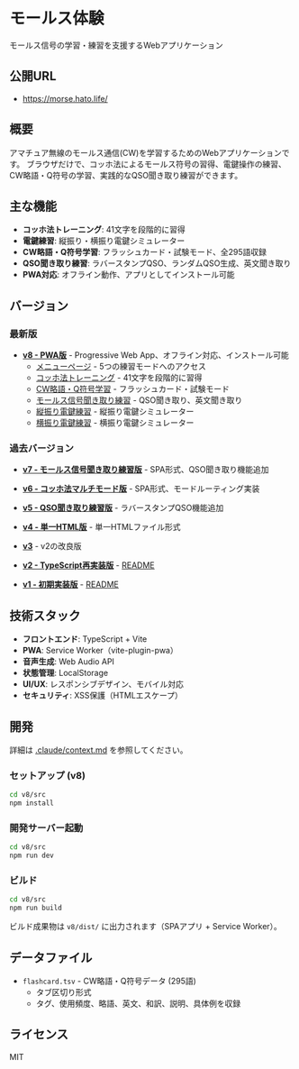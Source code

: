 # モールス体験

モールス信号の学習・練習を支援するWebアプリケーション

## 公開URL

- https://morse.hato.life/

## 概要

アマチュア無線のモールス通信(CW)を学習するためのWebアプリケーションです。
ブラウザだけで、コッホ法によるモールス符号の習得、電鍵操作の練習、CW略語・Q符号の学習、実践的なQSO聞き取り練習ができます。

## 主な機能

- **コッホ法トレーニング**: 41文字を段階的に習得
- **電鍵練習**: 縦振り・横振り電鍵シミュレーター
- **CW略語・Q符号学習**: フラッシュカード・試験モード、全295語収録
- **QSO聞き取り練習**: ラバースタンプQSO、ランダムQSO生成、英文聞き取り
- **PWA対応**: オフライン動作、アプリとしてインストール可能

## バージョン

### 最新版
- **[v8 - PWA版](https://morse.hato.life/v8/)** - Progressive Web App、オフライン対応、インストール可能
  - [メニューページ](https://morse.hato.life/v8/) - 5つの練習モードへのアクセス
  - [コッホ法トレーニング](https://morse.hato.life/v8/#koch) - 41文字を段階的に習得
  - [CW略語・Q符号学習](https://morse.hato.life/v8/#flashcard) - フラッシュカード・試験モード
  - [モールス信号聞き取り練習](https://morse.hato.life/v8/#listening) - QSO聞き取り、英文聞き取り
  - [縦振り電鍵練習](https://morse.hato.life/v8/#vertical) - 縦振り電鍵シミュレーター
  - [横振り電鍵練習](https://morse.hato.life/v8/#horizontal) - 横振り電鍵シミュレーター

### 過去バージョン
- **[v7 - モールス信号聞き取り練習版](https://morse.hato.life/v7/)** - SPA形式、QSO聞き取り機能追加
- **[v6 - コッホ法マルチモード版](https://morse.hato.life/v6/)** - SPA形式、モードルーティング実装
- **[v5 - QSO聞き取り練習版](https://morse.hato.life/v5/)** - ラバースタンプQSO機能追加

- **[v4 - 単一HTML版](https://morse.hato.life/v4/)** - 単一HTMLファイル形式
- **[v3](https://morse.hato.life/v3/)** - v2の改良版
- **[v2 - TypeScript再実装版](https://morse.hato.life/v2/)** - [README](v2/README.md)
- **[v1 - 初期実装版](https://morse.hato.life/v1/)** - [README](v1/README.md)

## 技術スタック

- **フロントエンド**: TypeScript + Vite
- **PWA**: Service Worker（vite-plugin-pwa）
- **音声生成**: Web Audio API
- **状態管理**: LocalStorage
- **UI/UX**: レスポンシブデザイン、モバイル対応
- **セキュリティ**: XSS保護（HTMLエスケープ）

## 開発

詳細は [.claude/context.md](.claude/context.md) を参照してください。

### セットアップ (v8)

```bash
cd v8/src
npm install
```

### 開発サーバー起動

```bash
cd v8/src
npm run dev
```

### ビルド

```bash
cd v8/src
npm run build
```

ビルド成果物は `v8/dist/` に出力されます（SPAアプリ + Service Worker）。

## データファイル

- `flashcard.tsv` - CW略語・Q符号データ (295語)
  - タブ区切り形式
  - タグ、使用頻度、略語、英文、和訳、説明、具体例を収録

## ライセンス

MIT

